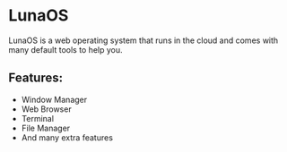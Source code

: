 # LunaOS
LunaOS is a web operating system that runs in the cloud and comes with many default tools to help you.

## Features:
- Window Manager
- Web Browser
- Terminal
- File Manager
- And many extra features
